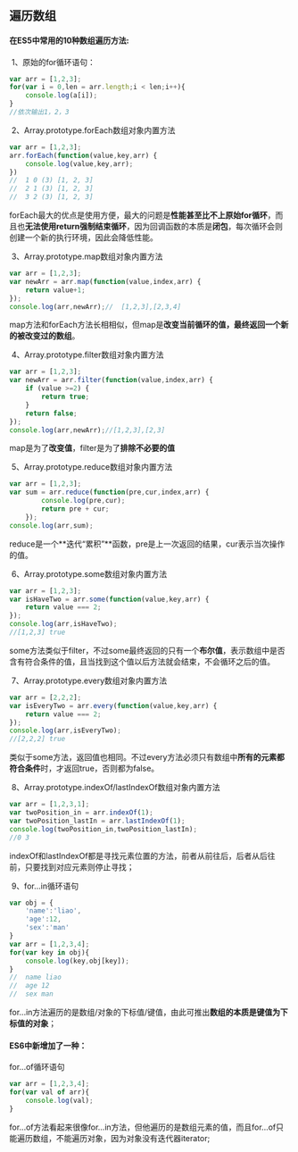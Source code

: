 ## 遍历数组

#### 在ES5中常用的10种数组遍历方法:

​	1、原始的for循环语句：	

```js
var arr = [1,2,3];
for(var i = 0,len = arr.length;i < len;i++){
	console.log(a[i]);
}
//依次输出1，2，3
```

​	2、Array.prototype.forEach数组对象内置方法

```js
var arr = [1,2,3];
arr.forEach(function(value,key,arr) {
	console.log(value,key,arr);
})
//	1 0 (3) [1, 2, 3]
//	2 1 (3) [1, 2, 3]
//	3 2 (3) [1, 2, 3]
```

​	forEach最大的优点是使用方便，最大的问题是**性能甚至比不上原始for循环**，而且也**无法使用return强制结束循环**，因为回调函数的本质是**闭包**，每次循环会则创建一个新的执行环境，因此会降低性能。

​	3、Array.prototype.map数组对象内置方法

```js
var arr = [1,2,3];
var newArr = arr.map(function(value,index,arr) {
	return value+1;
});
console.log(arr,newArr);//	[1,2,3],[2,3,4]
```

​	map方法和forEach方法长相相似，但map是**改变当前循环的值，最终返回一个新的被改变过的数组**。

​	4、Array.prototype.filter数组对象内置方法

```js
var arr = [1,2,3];
var newArr = arr.filter(function(value,index,arr) {
	if (value >=2) {
		return true;
	}
	return false;
});
console.log(arr,newArr);//[1,2,3],[2,3]
```

​	map是为了**改变值**，filter是为了**排除不必要的值**

​	5、Array.prototype.reduce数组对象内置方法

```js
var arr = [1,2,3];
var sum = arr.reduce(function(pre,cur,index,arr) {
		console.log(pre,cur);
		return pre + cur;
	});
console.log(arr,sum);
```

​	reduce是一个**迭代“累积”**函数，pre是上一次返回的结果，cur表示当次操作的值。

​	6、Array.prototype.some数组对象内置方法

```js
var arr = [1,2,3];
var isHaveTwo = arr.some(function(value,key,arr) {
	return value === 2;
});
console.log(arr,isHaveTwo);
//[1,2,3] true
```

​	some方法类似于filter，不过some最终返回的只有一个**布尔值**，表示数组中是否含有符合条件的值，且当找到这个值以后方法就会结束，不会循环之后的值。

​	7、Array.prototype.every数组对象内置方法

```js
var arr = [2,2,2];
var isEveryTwo = arr.every(function(value,key,arr) {
	return value === 2;
});
console.log(arr,isEveryTwo);
//[2,2,2] true
```

​	类似于some方法，返回值也相同。不过every方法必须只有数组中**所有的元素都符合条件**时，才返回true，否则都为false。

​	8、Array.prototype.indexOf/lastIndexOf数组对象内置方法

```js
var arr = [1,2,3,1];
var twoPosition_in = arr.indexOf(1);
var twoPosition_lastIn = arr.lastIndexOf(1);
console.log(twoPosition_in,twoPosition_lastIn);
//0 3
```

​	indexOf和lastIndexOf都是寻找元素位置的方法，前者从前往后，后者从后往前，只要找到对应元素则停止寻找；

​	9、for...in循环语句

```js
var obj = {
	'name':'liao',
	'age':12,
	'sex':'man'
}
var arr = [1,2,3,4];
for(var key in obj){
	console.log(key,obj[key]);
}
//	name liao
//	age 12
//	sex man
```

for...in方法遍历的是数组/对象的下标值/键值，由此可推出**数组的本质是键值为下标值的对象**；

#### ES6中新增加了一种：

for...of循环语句

```js
var arr = [1,2,3,4];
for(var val of arr){
	console.log(val);
}
```

for...of方法看起来很像for...in方法，但他遍历的是数组元素的值，而且for...of只能遍历数组，不能遍历对象，因为对象没有迭代器iterator;